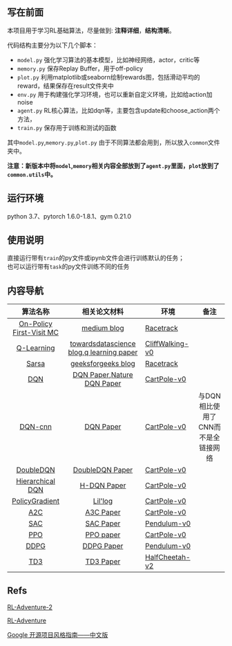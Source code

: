 ## 写在前面

本项目用于学习RL基础算法，尽量做到: **注释详细**，**结构清晰**。

代码结构主要分为以下几个脚本：

* ```model.py``` 强化学习算法的基本模型，比如神经网络，actor，critic等
* ```memory.py``` 保存Replay Buffer，用于off-policy
* ```plot.py``` 利用matplotlib或seaborn绘制rewards图，包括滑动平均的reward，结果保存在result文件夹中
* ```env.py``` 用于构建强化学习环境，也可以重新自定义环境，比如给action加noise
* ```agent.py``` RL核心算法，比如dqn等，主要包含update和choose_action两个方法，
* ```train.py``` 保存用于训练和测试的函数

其中```model.py```,```memory.py```,```plot.py``` 由于不同算法都会用到，所以放入```common```文件夹中。

**注意：新版本中将```model```,```memory```相关内容全部放到了```agent.py```里面，```plot```放到了```common.utils```中。**
## 运行环境

python 3.7、pytorch 1.6.0-1.8.1、gym 0.21.0

## 使用说明

直接运行带有```train```的py文件或ipynb文件会进行训练默认的任务；  
也可以运行带有```task```的py文件训练不同的任务

## 内容导航

|                 算法名称                 |                         相关论文材料                         | 环境                                      |                备注                |
| :--------------------------------------: | :----------------------------------------------------------: | ----------------------------------------- | :--------------------------------: |
| [On-Policy First-Visit MC](./MonteCarlo) | [medium blog](https://medium.com/analytics-vidhya/monte-carlo-methods-in-reinforcement-learning-part-1-on-policy-methods-1f004d59686a) | [Racetrack](./envs/racetrack_env.md)      |                                    |
|        [Q-Learning](./QLearning)         | [towardsdatascience blog](https://towardsdatascience.com/simple-reinforcement-learning-q-learning-fcddc4b6fe56),[q learning paper](https://ieeexplore.ieee.org/document/8836506) | [CliffWalking-v0](./envs/gym_info.md)     |                                    |
|             [Sarsa](./Sarsa)             | [geeksforgeeks blog](https://www.geeksforgeeks.org/sarsa-reinforcement-learning/) | [Racetrack](./envs/racetrack_env.md)      |                                    |
|               [DQN](./DQN)               | [DQN Paper](https://www.cs.toronto.edu/~vmnih/docs/dqn.pdf),[Nature DQN Paper](https://www.nature.com/articles/nature14236) | [CartPole-v0](./envs/gym_info.md)         |                                    |
|           [DQN-cnn](./DQN_cnn)           | [DQN Paper](https://www.cs.toronto.edu/~vmnih/docs/dqn.pdf)  | [CartPole-v0](./envs/gym_info.md)         | 与DQN相比使用了CNN而不是全链接网络 |
|         [DoubleDQN](./DoubleDQN)         |     [DoubleDQN Paper](https://arxiv.org/abs/1509.06461)      | [CartPole-v0](./envs/gym_info.md)         |                                    |
|   [Hierarchical DQN](HierarchicalDQN)    |       [H-DQN Paper](https://arxiv.org/abs/1604.06057)        | [CartPole-v0](./envs/gym_info.md)         |                                    |
|    [PolicyGradient](./PolicyGradient)    | [Lil'log](https://lilianweng.github.io/lil-log/2018/04/08/policy-gradient-algorithms.html) | [CartPole-v0](./envs/gym_info.md)         |                                    |
|               [A2C](./A2C)               |        [A3C Paper](https://arxiv.org/abs/1602.01783)         | [CartPole-v0](./envs/gym_info.md)         |                                    |
|               [SAC](./SoftActorCritic)               |        [SAC Paper](https://arxiv.org/abs/1801.01290)         | [Pendulum-v0](./envs/gym_info.md)         |                                    |
|               [PPO](./PPO)               |        [PPO paper](https://arxiv.org/abs/1707.06347)         | [CartPole-v0](./envs/gym_info.md)         |                                    |
|              [DDPG](./DDPG)              |        [DDPG Paper](https://arxiv.org/abs/1509.02971)        | [Pendulum-v0](./envs/gym_info.md)         |                                    |
|               [TD3](./TD3)               |        [TD3 Paper](https://arxiv.org/abs/1802.09477)         | [HalfCheetah-v2]((./envs/mujoco_info.md)) |                                    |


## Refs

[RL-Adventure-2](https://github.com/higgsfield/RL-Adventure-2)

[RL-Adventure](https://github.com/higgsfield/RL-Adventure)

[Google 开源项目风格指南——中文版](https://zh-google-styleguide.readthedocs.io/en/latest/google-python-styleguide/python_style_rules/#comments)
